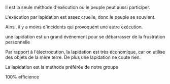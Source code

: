 Il est la seule méthode d'exécution où le peuple peut aussi participer. 

L'exécution par lapidation est assez cruelle, donc le peuple se souvient. 

Ainsi, il y a moins d'incidents qui provoquent une autre exécution.

une lapidation est un grand événement pour se débarrasser de la frustration personnelle

Par rapport à l'électrocution, la lapidation est très économique, car on utilise des objets de la mère terre. De plus une lapidation ne coute rien.

La lapidation est la méthode préférée de notre groupe

100% efficience

